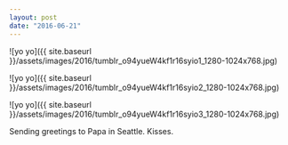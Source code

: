```yaml
---
layout: post
date: "2016-06-21"
---
```


![yo yo]({{ site.baseurl }}/assets/images/2016/tumblr_o94yueW4kf1r16syio1_1280-1024x768.jpg)

![yo yo]({{ site.baseurl }}/assets/images/2016/tumblr_o94yueW4kf1r16syio2_1280-1024x768.jpg)

![yo yo]({{ site.baseurl }}/assets/images/2016/tumblr_o94yueW4kf1r16syio3_1280-1024x768.jpg)

Sending greetings to Papa in Seattle. Kisses.
